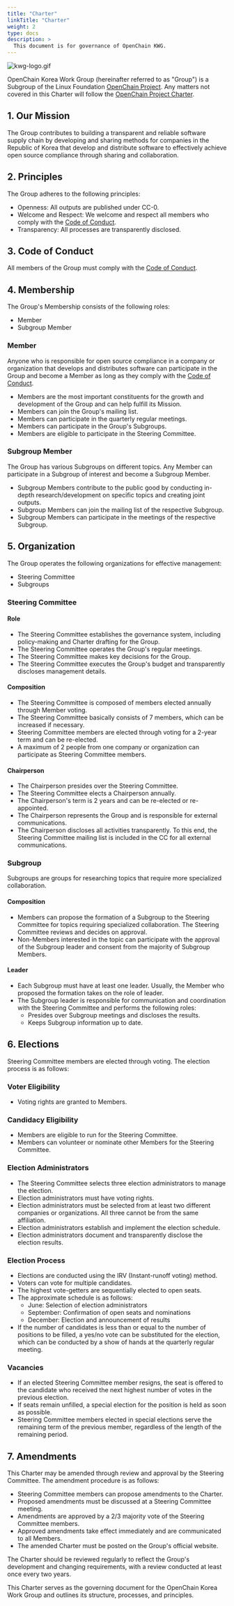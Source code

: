 ```yaml
---
title: "Charter"
linkTitle: "Charter"
weight: 2
type: docs
description: >
  This document is for governance of OpenChain KWG.
---
```


 ![kwg-logo.gif](../kwg-logo.gif) 

OpenChain Korea Work Group (hereinafter referred to as "Group") is a Subgroup of the Linux Foundation [OpenChain Project](https://openchainproject.org/). Any matters not covered in this Charter will follow the [OpenChain Project Charter](https://github.com/OpenChain-Project/Project-Charter-And-Agreements/tree/master/Project-Charter).

## 1. Our Mission

The Group contributes to building a transparent and reliable software supply chain by developing and sharing methods for companies in the Republic of Korea that develop and distribute software to effectively achieve open source compliance through sharing and collaboration.

## 2. Principles

The Group adheres to the following principles:

- Openness: All outputs are published under CC-0.
- Welcome and Respect: We welcome and respect all members who comply with the [Code of Conduct](../CodeofConduct/).
- Transparency: All processes are transparently disclosed.

## 3. Code of Conduct

All members of the Group must comply with the [Code of Conduct](../codeofconduct/).

## 4. Membership

The Group's Membership consists of the following roles:

- Member
- Subgroup Member

### Member

Anyone who is responsible for open source compliance in a company or organization that develops and distributes software can participate in the Group and become a Member as long as they comply with the [Code of Conduct](../codeofconduct/).

- Members are the most important constituents for the growth and development of the Group and can help fulfill its Mission.
- Members can join the Group's mailing list.
- Members can participate in the quarterly regular meetings.
- Members can participate in the Group's Subgroups.
- Members are eligible to participate in the Steering Committee.

### Subgroup Member

The Group has various Subgroups on different topics. Any Member can participate in a Subgroup of interest and become a Subgroup Member.

- Subgroup Members contribute to the public good by conducting in-depth research/development on specific topics and creating joint outputs.
- Subgroup Members can join the mailing list of the respective Subgroup.
- Subgroup Members can participate in the meetings of the respective Subgroup.

## 5. Organization

The Group operates the following organizations for effective management:

- Steering Committee
- Subgroups

### Steering Committee

#### Role

- The Steering Committee establishes the governance system, including policy-making and Charter drafting for the Group.
- The Steering Committee operates the Group's regular meetings.
- The Steering Committee makes key decisions for the Group.
- The Steering Committee executes the Group's budget and transparently discloses management details.

#### Composition

- The Steering Committee is composed of members elected annually through Member voting.
- The Steering Committee basically consists of 7 members, which can be increased if necessary.
- Steering Committee members are elected through voting for a 2-year term and can be re-elected.
- A maximum of 2 people from one company or organization can participate as Steering Committee members.

#### Chairperson

- The Chairperson presides over the Steering Committee.
- The Steering Committee elects a Chairperson annually.
- The Chairperson's term is 2 years and can be re-elected or re-appointed.
- The Chairperson represents the Group and is responsible for external communications.
- The Chairperson discloses all activities transparently. To this end, the Steering Committee mailing list is included in the CC for all external communications.

### Subgroup

Subgroups are groups for researching topics that require more specialized collaboration.

#### Composition

- Members can propose the formation of a Subgroup to the Steering Committee for topics requiring specialized collaboration. The Steering Committee reviews and decides on approval.
- Non-Members interested in the topic can participate with the approval of the Subgroup leader and consent from the majority of Subgroup Members.

#### Leader

- Each Subgroup must have at least one leader. Usually, the Member who proposed the formation takes on the role of leader.
- The Subgroup leader is responsible for communication and coordination with the Steering Committee and performs the following roles:
  - Presides over Subgroup meetings and discloses the results.
  - Keeps Subgroup information up to date.

## 6. Elections

Steering Committee members are elected through voting. The election process is as follows:

### Voter Eligibility

- Voting rights are granted to Members.

### Candidacy Eligibility

- Members are eligible to run for the Steering Committee.
- Members can volunteer or nominate other Members for the Steering Committee.

### Election Administrators

- The Steering Committee selects three election administrators to manage the election.
- Election administrators must have voting rights.
- Election administrators must be selected from at least two different companies or organizations. All three cannot be from the same affiliation.
- Election administrators establish and implement the election schedule.
- Election administrators document and transparently disclose the election results.

### Election Process

- Elections are conducted using the IRV (Instant-runoff voting) method.
- Voters can vote for multiple candidates.
- The highest vote-getters are sequentially elected to open seats.
- The approximate schedule is as follows:
  - June: Selection of election administrators
  - September: Confirmation of open seats and nominations
  - December: Election and announcement of results
- If the number of candidates is less than or equal to the number of positions to be filled, a yes/no vote can be substituted for the election, which can be conducted by a show of hands at the quarterly regular meeting.

### Vacancies

- If an elected Steering Committee member resigns, the seat is offered to the candidate who received the next highest number of votes in the previous election.
- If seats remain unfilled, a special election for the position is held as soon as possible.
- Steering Committee members elected in special elections serve the remaining term of the previous member, regardless of the length of the remaining period.

## 7. Amendments

This Charter may be amended through review and approval by the Steering Committee. The amendment procedure is as follows:

- Steering Committee members can propose amendments to the Charter.
- Proposed amendments must be discussed at a Steering Committee meeting.
- Amendments are approved by a 2/3 majority vote of the Steering Committee members.
- Approved amendments take effect immediately and are communicated to all Members.
- The amended Charter must be posted on the Group's official website.

The Charter should be reviewed regularly to reflect the Group's development and changing requirements, with a review conducted at least once every two years.

This Charter serves as the governing document for the OpenChain Korea Work Group and outlines its structure, processes, and principles.